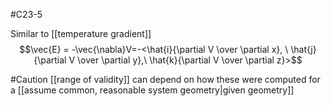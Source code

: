#C23-5

Similar to [[temperature gradient]] $$\vec{E} = -\vec{\nabla}V=-<\hat{i}{\partial V \over \partial x}, \ \hat{j}{\partial V \over \partial y},\ \hat{k}{\partial V \over \partial z}>$$

#Caution [[range of validity]] can depend on how these were computed for a [[assume common, reasonable system geometry|given geometry]]

